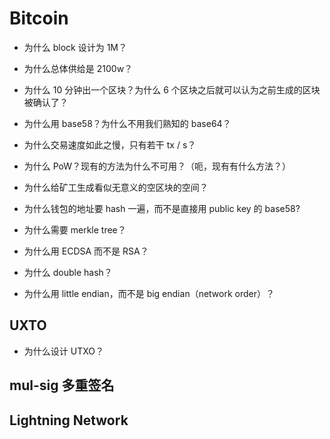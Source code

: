 # Bitcoin


+ 为什么 block 设计为 1M？

+ 为什么总体供给是 2100w？

+ 为什么 10 分钟出一个区块？为什么 6 个区块之后就可以认为之前生成的区块被确认了？

+ 为什么用 base58？为什么不用我们熟知的 base64？

+ 为什么交易速度如此之慢，只有若干 tx / s？

+ 为什么 PoW？现有的方法为什么不可用？（呃，现有有什么方法？）

+ 为什么给矿工生成看似无意义的空区块的空间？

+ 为什么钱包的地址要 hash 一遍，而不是直接用 public key 的 base58?


+ 为什么需要 merkle tree？

+ 为什么用 ECDSA 而不是 RSA？

+ 为什么 double hash？

+ 为什么用 little endian，而不是 big endian（network order）？



## UXTO

+ 为什么设计 UTXO？

## mul-sig 多重签名

## Lightning Network
